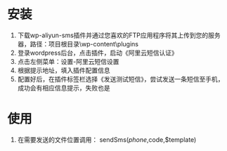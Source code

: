 # 安装

1. 下载wp-aliyun-sms插件并通过您喜欢的FTP应用程序将其上传到您的服务器，路径：项目根目录\wp-content\plugins
2. 登录wordpress后台，点击插件，启动《阿里云短信认证》
3. 点击左侧菜单：设置-阿里云短信设置
4. 根据提示地址，填入插件配置信息
5. 配置好后，在插件标签栏选择《发送测试短信》，尝试发送一条短信至手机，成功会有相应信息提示，失败也是

# 使用
1. 在需要发送的文件位置调用： sendSms($phone,$code,$template)

